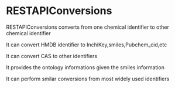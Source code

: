 # RESTAPIConversions

RESTAPIConversions converts from one chemical identifier to other chemical identifier

It can convert HMDB identifier to InchiKey,smiles,Pubchem_cid,etc

It can convert CAS to other identifiers

It provides the ontology informations given the smiles information

It can perform smilar conversions from most widely used identifiers
